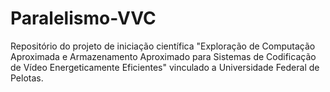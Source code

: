 # Paralelismo-VVC
Repositório do projeto de iniciação científica  "Exploração de Computação Aproximada e Armazenamento Aproximado para Sistemas de Codificação de Vídeo Energeticamente Eficientes" vinculado a Universidade Federal de Pelotas.
